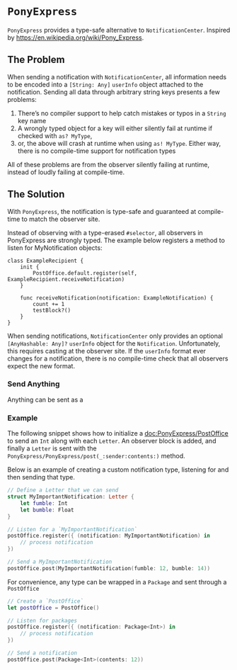 # ``PonyExpress``

`PonyExpress` provides a type-safe alternative to `NotificationCenter`. Inspired by
https://en.wikipedia.org/wiki/Pony_Express.

## The Problem

When sending a notification with `NotificationCenter`, all information needs to be encoded
into a `[String: Any]` `userInfo` object attached to the notification. Sending all data through
arbitrary string keys presents a few problems:

1. There’s no compiler support to help catch mistakes or typos in a `String` key name
2. A wrongly typed object for a key will either silently fail at runtime if checked with `as? MyType`,
3. or, the above will crash at runtime when using `as! MyType`. Either way, there is no compile-time
support for notification types

All of these problems are from the observer silently failing at runtime, instead of loudly failing
at compile-time.


## The Solution

With `PonyExpress`, the notification is type-safe and guaranteed at compile-time to
match the observer site.

Instead of observing with a type-erased `#selector`, all observers in PonyExpress are strongly
typed. The example below registers a method to listen for MyNotification objects:

```
class ExampleRecipient {
    init {
        PostOffice.default.register(self, ExampleRecipient.receiveNotification)
    }

    func receiveNotification(notification: ExampleNotification) {
        count += 1
        testBlock?()
    }
}
```

When sending notifications, `NotificationCenter` only provides an optional `[AnyHashable: Any]?`
`userInfo` object for the `Notification`. Unfortunately, this requires casting at the
observer site. If the `userInfo` format ever changes for a notification, there is no
compile-time check that all observers expect the new format.

### Send Anything

Anything can be sent as a 

### Example

The following snippet shows how to initialize a <doc:PonyExpress/PostOffice> to send an `Int`
along with each ``Letter``. An observer block is added, and finally a ``Letter``
is sent with the ``PonyExpress/PonyExpress/post(_:sender:contents:)`` method.

Below is an example of creating a custom notification type, listening for and then sending
that type.

```swift
// Define a Letter that we can send
struct MyImportantNotification: Letter {
    let fumble: Int
    let bumble: Float
}

// Listen for a `MyImportantNotification`
postOffice.register({ (notification: MyImportantNotification) in
    // process notification
})

// Send a MyImportantNotification
postOffice.post(MyImportantNotification(fumble: 12, bumble: 14))
```

For convenience, any type can be wrapped in a ``Package`` and sent through a ``PostOffice``

```swift
// Create a `PostOffice`
let postOffice = PostOffice()

// Listen for packages
postOffice.register({ (notification: Package<Int>) in
    // process notification
})

// Send a notification
postOffice.post(Package<Int>(contents: 12))
```

